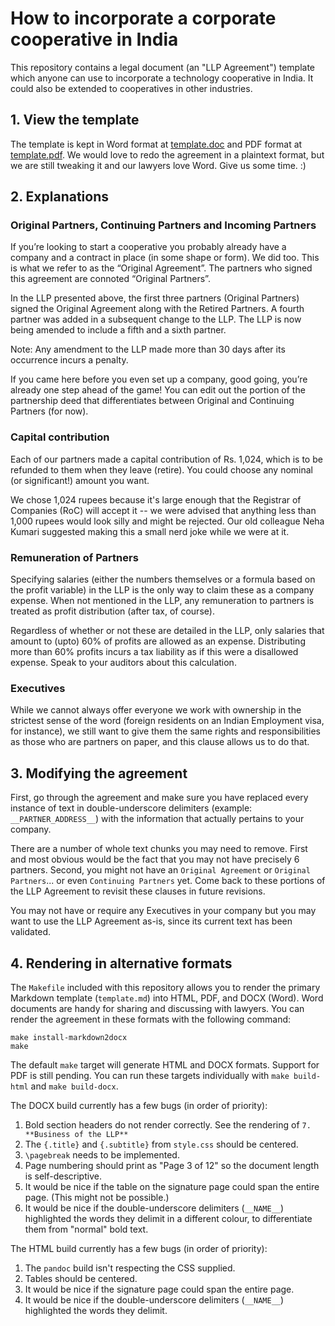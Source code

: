 # How to incorporate a corporate cooperative in India

This repository contains a legal document (an "LLP Agreement") template which anyone can use to incorporate a technology cooperative in India. It could also be extended to cooperatives in other industries.

## 1. View the template

The template is kept in Word format at [template.doc](https://github.com/nilenso/cooperative-agreement/blob/master/template.doc) and PDF format at [template.pdf](https://github.com/nilenso/cooperative-agreement/blob/master/template.pdf). We would love to redo the agreement in a plaintext format, but we are still tweaking it and our lawyers love Word. Give us some time. :)

## 2. Explanations

### Original Partners, Continuing Partners and Incoming Partners

If you’re looking to start a cooperative you probably already have a company and a contract in place (in some shape or form). We did too. This is what we refer to as the “Original Agreement”. The partners who signed this agreement are connoted “Original Partners”.

In the LLP presented above, the first three partners (Original Partners) signed the Original Agreement along with the Retired Partners. A fourth partner was added in a subsequent change to the LLP. The LLP is now being amended to include a fifth and a sixth partner.

Note: Any amendment to the LLP made more than 30 days after its occurrence incurs a penalty.

If you came here before you even set up a company, good going, you’re already one step ahead of the game! You can edit out the portion of the partnership deed that differentiates between Original and Continuing Partners (for now).

### Capital contribution

Each of our partners made a capital contribution of Rs. 1,024, which is to be refunded to them when they leave (retire). You could choose any nominal (or significant!) amount you want.

We chose 1,024 rupees because it's large enough that the Registrar of Companies (RoC) will accept it -- we were advised that anything less than 1,000 rupees would look silly and might be rejected. Our old colleague Neha Kumari suggested making this a small nerd joke while we were at it.

### Remuneration of Partners

Specifying salaries (either the numbers themselves or a formula based on the profit variable) in the LLP is the only way to claim these as a company expense. When not mentioned in the LLP, any remuneration to partners is treated as profit distribution (after tax, of course).

Regardless of whether or not these are detailed in the LLP, only salaries that amount to (upto) 60% of profits are allowed as an expense. Distributing more than 60% profits incurs a tax liability as if this were a disallowed expense. Speak to your auditors about this calculation.

### Executives

While we cannot always offer everyone we work with ownership in the strictest sense of the word (foreign residents on an Indian Employment visa, for instance), we still want to give them the same rights and responsibilities as those who are partners on paper, and this clause allows us to do that.

## 3. Modifying the agreement

First, go through the agreement and make sure you have replaced every instance of text in double-underscore delimiters (example: `__PARTNER_ADDRESS__`) with the information that actually pertains to your company.

There are a number of whole text chunks you may need to remove. First and most obvious would be the fact that you may not have precisely 6 partners. Second, you might not have an `Original Agreement` or `Original Partners`... or even `Continuing Partners` yet. Come back to these portions of the LLP Agreement to revisit these clauses in future revisions.

You may not have or require any Executives in your company but you may want to use the LLP Agreement as-is, since its current text has been validated.

## 4. Rendering in alternative formats

The `Makefile` included with this repository allows you to render the primary Markdown template (`template.md`) into HTML, PDF, and DOCX (Word). Word documents are handy for sharing and discussing with lawyers. You can render the agreement in these formats with the following command:

```
make install-markdown2docx
make
```

The default `make` target will generate HTML and DOCX formats. Support for PDF is still pending. You can run these targets individually with `make build-html` and `make build-docx`.

The DOCX build currently has a few bugs (in order of priority):

1. Bold section headers do not render correctly. See the rendering of `7. **Business of the LLP**`
2. The `{.title}` and `{.subtitle}` from `style.css` should be centered.
3. `\pagebreak` needs to be implemented.
4. Page numbering should print as "Page 3 of 12" so the document length is self-descriptive.
5. It would be nice if the table on the signature page could span the entire page. (This might not be possible.)
6. It would be nice if the double-underscore delimiters (`__NAME__`) highlighted the words they delimit in a different colour, to differentiate them from "normal" bold text.

The HTML build currently has a few bugs (in order of priority):

1. The `pandoc` build isn't respecting the CSS supplied.
2. Tables should be centered.
3. It would be nice if the signature page could span the entire page.
4. It would be nice if the double-underscore delimiters (`__NAME__`) highlighted the words they delimit.
